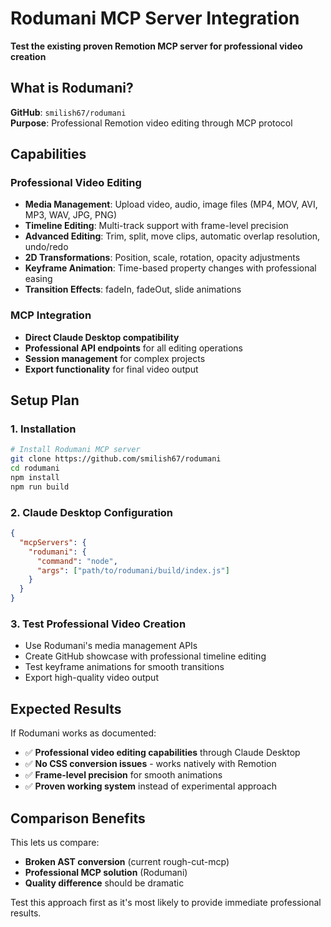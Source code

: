 # Rodumani MCP Server Integration

**Test the existing proven Remotion MCP server for professional video creation**

## What is Rodumani?

**GitHub**: `smilish67/rodumani`  
**Purpose**: Professional Remotion video editing through MCP protocol

## Capabilities

### Professional Video Editing
- **Media Management**: Upload video, audio, image files (MP4, MOV, AVI, MP3, WAV, JPG, PNG)
- **Timeline Editing**: Multi-track support with frame-level precision
- **Advanced Editing**: Trim, split, move clips, automatic overlap resolution, undo/redo
- **2D Transformations**: Position, scale, rotation, opacity adjustments
- **Keyframe Animation**: Time-based property changes with professional easing
- **Transition Effects**: fadeIn, fadeOut, slide animations

### MCP Integration
- **Direct Claude Desktop compatibility**
- **Professional API endpoints** for all editing operations
- **Session management** for complex projects
- **Export functionality** for final video output

## Setup Plan

### 1. Installation
```bash
# Install Rodumani MCP server
git clone https://github.com/smilish67/rodumani
cd rodumani
npm install
npm run build
```

### 2. Claude Desktop Configuration
```json
{
  "mcpServers": {
    "rodumani": {
      "command": "node",
      "args": ["path/to/rodumani/build/index.js"]
    }
  }
}
```

### 3. Test Professional Video Creation
- Use Rodumani's media management APIs
- Create GitHub showcase with professional timeline editing
- Test keyframe animations for smooth transitions
- Export high-quality video output

## Expected Results

If Rodumani works as documented:
- ✅ **Professional video editing capabilities** through Claude Desktop
- ✅ **No CSS conversion issues** - works natively with Remotion
- ✅ **Frame-level precision** for smooth animations
- ✅ **Proven working system** instead of experimental approach

## Comparison Benefits

This lets us compare:
- **Broken AST conversion** (current rough-cut-mcp) 
- **Professional MCP solution** (Rodumani)
- **Quality difference** should be dramatic

Test this approach first as it's most likely to provide immediate professional results.